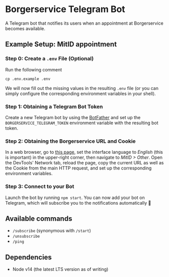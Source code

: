 # Borgerservice Telegram Bot

A Telegram bot that notifies its users when an appointment at Borgerservice becomes available.

## Example Setup: MitID appointment

### Step 0: Create a `.env` File (Optional)

Run the following comment

```
cp .env.example .env
```

We will now fill out the missing values in the resulting `.env` file (or you can simply configure the corresponding environment variables in your shell).

### Step 1: Obtaining a Telegram Bot Token

Create a new Telegram bot by using the [BotFather](https://core.telegram.org/bots#6-botfather) and set up the `BORGERSERVICE_TELEGRAM_TOKEN` environment variable with the resulting bot token.

### Step 2: Obtaining the Borgerservice URL and Cookie

In a web browser, go to [this page](https://reservation.frontdesksuite.com/kbh/Borgerservice), set the interface language to _English_ (this is important) in the upper-right corner, then navigate to _MitID > Other_. Open the DevTools' Network tab, reload the page, copy the current URL as well as the Cookie from the main HTTP request, and set up the corresponding environment variables.

### Step 3: Connect to your Bot

Launch the bot by running `npm start`. You can now add your bot on Telegram, which will subscribe you to the notifications automatically 🙂

## Available commands

- `/subscribe` (synonymous with `/start`)
- `/unsubscribe`
- `/ping`

## Dependencies

- Node v14 (the latest LTS version as of writing)
